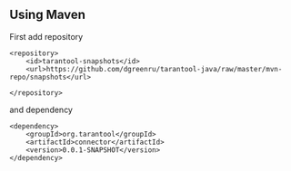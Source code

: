 Using Maven
-----------
First add repository

	<repository>
		<id>tarantool-snapshots</id>
		<url>https://github.com/dgreenru/tarantool-java/raw/master/mvn-repo/snapshots</url>

	</repository>
and dependency

	<dependency>
		<groupId>org.tarantool</groupId>
		<artifactId>connector</artifactId>
		<version>0.0.1-SNAPSHOT</version>
	</dependency>





